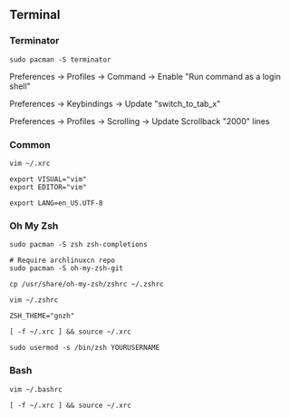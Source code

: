 ## Terminal

### Terminator

```
sudo pacman -S terminator
```

Preferences -> Profiles -> Command -> Enable "Run command as a login shell"

Preferences -> Keybindings -> Update "switch_to_tab_x"

Preferences -> Profiles -> Scrolling -> Update Scrollback "2000" lines

### Common

```
vim ~/.xrc

export VISUAL="vim"
export EDITOR="vim"

export LANG=en_US.UTF-8
```

### Oh My Zsh

```
sudo pacman -S zsh zsh-completions
```

```
# Require archlinuxcn repo
sudo pacman -S oh-my-zsh-git
```

```
cp /usr/share/oh-my-zsh/zshrc ~/.zshrc

vim ~/.zshrc

ZSH_THEME="gnzh"

[ -f ~/.xrc ] && source ~/.xrc
```

```
sudo usermod -s /bin/zsh YOURUSERNAME
```

### Bash

```
vim ~/.bashrc

[ -f ~/.xrc ] && source ~/.xrc
```
